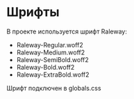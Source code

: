 # Шрифты

В проекте используется шрифт Raleway:
- Raleway-Regular.woff2
- Raleway-Medium.woff2
- Raleway-SemiBold.woff2
- Raleway-Bold.woff2
- Raleway-ExtraBold.woff2

Шрифт подключен в globals.css
